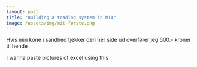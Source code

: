 ```yaml
---
layout: post
title: "Building a trading system in MT4"
image: /assets/img/mit-første.png
---
```


Hvis min kone i sandhed tjekker den her side ud overfører jeg 500.- kroner til hende

I wanna paste pictures of excel using this

